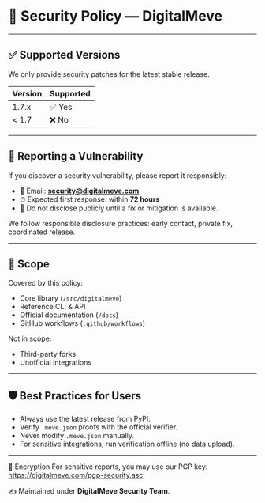 # 🔐 Security Policy — DigitalMeve

---

## ✅ Supported Versions

We only provide security patches for the latest stable release.

| Version | Supported |
|---------|-----------|
| 1.7.x   | ✅ Yes     |
| < 1.7   | ❌ No      |

---

## 📢 Reporting a Vulnerability

If you discover a security vulnerability, please report it responsibly:

- 📧 Email: **security@digitalmeve.com**
- ⏱ Expected first response: within **72 hours**
- 🚫 Do not disclose publicly until a fix or mitigation is available.

We follow responsible disclosure practices: early contact, private fix, coordinated release.

---

## 🎯 Scope

Covered by this policy:

- Core library (`/src/digitalmeve`)
- Reference CLI & API
- Official documentation (`/docs`)
- GitHub workflows (`.github/workflows`)

Not in scope:

- Third-party forks
- Unofficial integrations

---

## 🛡 Best Practices for Users

- Always use the latest release from PyPI.
- Verify `.meve.json` proofs with the official verifier.
- Never modify `.meve.json` manually.
- For sensitive integrations, run verification offline (no data upload).

---
🔑 Encryption
For sensitive reports, you may use our PGP key:
https://digitalmeve.com/pgp-security.asc

✍️ Maintained under **DigitalMeve Security Team**.
